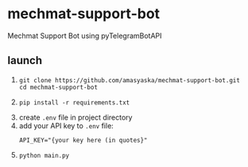 # mechmat-support-bot
Mechmat Support Bot using pyTelegramBotAPI
## launch
1. ```
   git clone https://github.com/amasyaska/mechmat-support-bot.git
   cd mechmat-support-bot
   ```
2. ```
   pip install -r requirements.txt
   ```
3. create ```.env``` file in project directory
4. add your API key to ```.env``` file:
   ```
   API_KEY="{your key here (in quotes}"
   ```
5. ```
   python main.py
   ```

